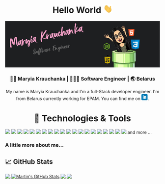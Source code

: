 <div align="center">
  <h1> Hello World <img src="https://raw.githubusercontent.com/mariakravchenko/mariakravchenko/master/wave.gif" width="30px"></h1>
</div>
<img src="https://raw.githubusercontent.com/mariakravchenko/mariakravchenko/master/header.jpg">
<div align="center">
  <h3> 👩🏻 Maryia Krauchanka | 👩🏻‍💻 Software Engineer | 🌏 Belarus </h3>
</div>
<div align="center">
  My name is Maryia Krauchanka and I'm a full-Stack developer engineer. I'm from Belarus currently working for EPAM. You can find me on <a href="https://www.linkedin.com/in/maryia-krauchanka-dev/" target="_blank"> <img src="https://raw.githubusercontent.com/mariakravchenko/mariakravchenko/master/linkedin.png" width="20px"></a>.
</div>

<div align="center">
  <h1> 🔧 Technologies & Tools </h1>
</div>

![](https://img.shields.io/badge/OS-Linux-informational?style=flat&logo=linux&logoColor=2bbc8a&color=f59fc6)
![](https://img.shields.io/badge/OS-Windows-informational?style=flat&logo=windows&logoColor=2bbc8a&color=f59fc6)
![](https://img.shields.io/badge/Editor-VSC-informational?style=flat&logo=visual-studio-code&logoColor=2bbc8a&color=f59fc6)
![](https://img.shields.io/badge/Code-JavaScript-informational?style=flat&logo=javascript&logoColor=2bbc8a&color=f59fc6)
![](https://img.shields.io/badge/Code-Angular-informational?style=flat&logo=angular&logoColor=2bbc8a&color=f59fc6)
![](https://img.shields.io/badge/Code-Angular.js-informational?style=flat&logo=angularjs&logoColor=2bbc8a&color=f59fc6)
![](https://img.shields.io/badge/Code-React-informational?style=flat&logo=react&logoColor=2bbc8a&color=f59fc6)
![](https://img.shields.io/badge/Code-Redux-informational?style=flat&logo=redux&logoColor=2bbc8a&color=f59fc6)
![](https://img.shields.io/badge/Code-css-informational?style=flat&logo=css&logoColor=white&color=f59fc6)
![](https://img.shields.io/badge/Code-html5-informational?style=flat&logo=html5&logoColor=2bbc8a&color=f59fc6)
![](https://img.shields.io/badge/Code-Node.js-informational?style=flat&logo=node.js&logoColor=2bbc8a&color=f59fc6)
![](https://img.shields.io/badge/Shell-Bash-informational?style=flat&logo=gnu-bash&logoColor=2bbc8a&color=f59fc6)
![](https://img.shields.io/badge/Tools-Yarn-informational?style=flat&logo=yarn&logoColor=2bbc8a&color=f59fc6)
![](https://img.shields.io/badge/Tools-npm-informational?style=flat&logo=npm&logoColor=2bbc8a&color=f59fc6)
![](https://img.shields.io/badge/Tools-Babel-informational?style=flat&logo=babel&logoColor=2bbc8a&color=f59fc6)
![](https://img.shields.io/badge/Tools-Sass-informational?style=flat&logo=sass&logoColor=2bbc8a&color=f59fc6)
![](https://img.shields.io/badge/Tools-PostgreSQL-informational?style=flat&logo=postgresql&logoColor=2bbc8a&color=f59fc6)
![](https://img.shields.io/badge/Tools-MySQL-informational?style=flat&logo=mysql&logoColor=2bbc8a&color=f59fc6)
![](https://img.shields.io/badge/Tools-MongoDB-informational?style=flat&logo=mongodb&logoColor=2bbc8a&color=f59fc6)
![](https://img.shields.io/badge/Tools-Docker-informational?style=flat&logo=docker&logoColor=2bbc8a&color=f59fc6) and more ...


<h3> A little more about me... </h3>

## &#x1f4c8; GitHub Stats

<a href="https://github.com/MartinHeinz/MartinHeinz">
  <img align="center" src="https://github-readme-stats.vercel.app/api/top-langs/?username=MartinHeinz&hide=java,html&title_color=ffffff&text_color=c9cacc&icon_color=2bbc8a&bg_color=1d1f21" />
</a>
<a href="https://github.com/MartinHeinz/MartinHeinz">
  <img align="center" src="https://github-readme-stats.vercel.app/api?username=MartinHeinz&show_icons=true&line_height=27&count_private=true&title_color=ffffff&text_color=c9cacc&icon_color=2bbc8a&bg_color=1d1f21" alt="Martin's GitHub Stats" />
</a>

<a href="https://github.com/MartinHeinz/python-project-blueprint">
  <img align="center" src="https://github-readme-stats.vercel.app/api/pin/?username=MartinHeinz&repo=python-project-blueprint&title_color=ffffff&text_color=c9cacc&icon_color=2bbc8a&bg_color=1d1f21" />
</a>


<a href="https://github.com/MartinHeinz/go-project-blueprint">
  <img align="center" src="https://github-readme-stats.vercel.app/api/pin/?username=MartinHeinz&repo=go-project-blueprint&title_color=ffffff&text_color=c9cacc&icon_color=2bbc8a&bg_color=1d1f21" />
</a>    

<!-- links to social media icons -->

<!-- icons with padding -->

[1.1]: http://i.imgur.com/tXSoThF.png (twitter icon with padding)
[2.1]: http://i.imgur.com/0o48UoR.png (github icon with padding)

<!-- icons without padding -->

[1.2]: http://i.imgur.com/wWzX9uB.png (twitter icon without padding)
[2.2]: http://i.imgur.com/9I6NRUm.png (github icon without padding)
[3.2]: https://raw.githubusercontent.com/MartinHeinz/MartinHeinz/master/linkedin-3-16.png (LinkedIn icon without padding)


<!-- links to your social media accounts -->

[1]: https://twitter.com/Martin_Heinz_
[2]: https://github.com/MartinHeinz
[3]: https://www.linkedin.com/in/heinz-martin/


<!-- Resources -->
<!-- Icons: https://simpleicons.org/ -->
<!-- GitHub Stats: https://github.com/anuraghazra/github-readme-stats -->
<!-- Emojis: https://emojipedia.org/emoji/ -->
<!-- HTML Emojis: https://www.fileformat.info/index.htm -->
<!-- Shields: https://shields.io/ -->
<!-- Awesome GitHub Profile README: https://github.com/abhisheknaiidu/awesome-github-profile-readme -->

